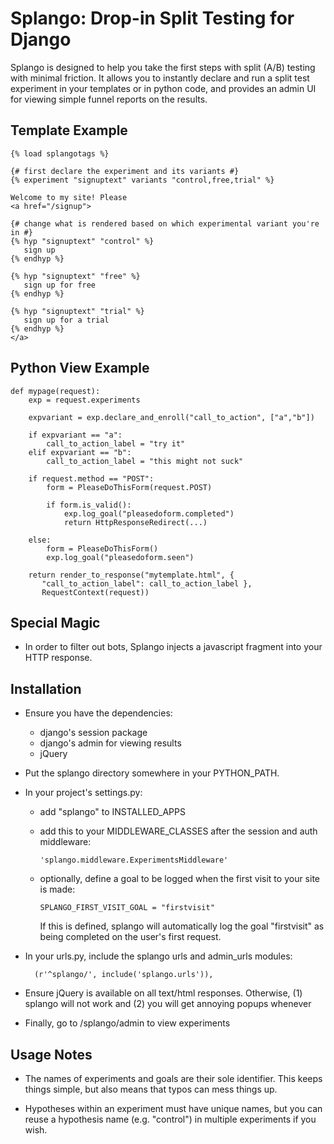 # Splango: Drop-in Split Testing for Django

Splango is designed to help you take the first steps with split (A/B)
testing with minimal friction.  It allows you to instantly declare and run a
split test experiment in your templates or in python code, and provides an
admin UI for viewing simple funnel reports on the results.

## Template Example

    {% load splangotags %}

    {# first declare the experiment and its variants #}
    {% experiment "signuptext" variants "control,free,trial" %}

    Welcome to my site! Please
    <a href="/signup">

    {# change what is rendered based on which experimental variant you're in #}
    {% hyp "signuptext" "control" %}
       sign up
    {% endhyp %}

    {% hyp "signuptext" "free" %}
       sign up for free
    {% endhyp %}

    {% hyp "signuptext" "trial" %}
       sign up for a trial
    {% endhyp %}
    </a>


## Python View Example

    def mypage(request):
        exp = request.experiments

        expvariant = exp.declare_and_enroll("call_to_action", ["a","b"])

        if expvariant == "a":
            call_to_action_label = "try it"
        elif expvariant == "b":
            call_to_action_label = "this might not suck"

        if request.method == "POST":
            form = PleaseDoThisForm(request.POST)

            if form.is_valid():
                exp.log_goal("pleasedoform.completed")
                return HttpResponseRedirect(...)

        else:
            form = PleaseDoThisForm()
            exp.log_goal("pleasedoform.seen")

        return render_to_response("mytemplate.html", { 
           "call_to_action_label": call_to_action_label },
           RequestContext(request))


## Special Magic

* In order to filter out bots, Splango injects a javascript fragment into
  your HTTP response.


## Installation

* Ensure you have the dependencies:
  * django's session package
  * django's admin for viewing results
  * jQuery

* Put the splango directory somewhere in your PYTHON_PATH.

* In your project's settings.py:

  * add "splango" to INSTALLED_APPS

  * add this to your MIDDLEWARE_CLASSES after the session and auth
    middleware:

        'splango.middleware.ExperimentsMiddleware'

  * optionally, define a goal to be logged when the first visit to your site
    is made:

        SPLANGO_FIRST_VISIT_GOAL = "firstvisit"

    If this is defined, splango will automatically log the goal "firstvisit"
    as being completed on the user's first request.

* In your urls.py, include the splango urls and admin_urls modules:

        (r'^splango/', include('splango.urls')),

* Ensure jQuery is available on all text/html responses. Otherwise, (1)
  splango will not work and (2) you will get annoying popups whenever

* Finally, go to /splango/admin to view experiments


## Usage Notes

* The names of experiments and goals are their sole identifier. This keeps
  things simple, but also means that typos can mess things up.

* Hypotheses within an experiment must have unique names, but you can reuse
  a hypothesis name (e.g. "control") in multiple experiments if you wish.
